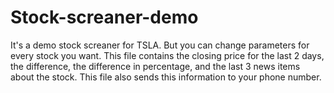 # Stock-screaner-demo
It's a demo stock screaner for TSLA.
But you can change parameters for every stock you want.
This file contains the closing price for the last 2 days, the difference, the difference in percentage, and the last 3 news items about the stock.
This file also sends this information to your phone number.
